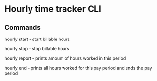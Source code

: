 # Hourly time tracker CLI

## Commands
hourly start - start billable hours

hourly stop - stop billable hours

hourly report - prints amount of hours worked in this period

hourly end - prints all hours worked for this pay period and ends the pay period
